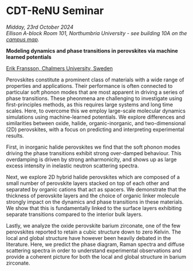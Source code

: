 # CDT-ReNU Seminar

*Midday, 23rd October 2024  
Ellison A-block Room 101, Northumbria University - see building 10A on the [campus map](https://northumbria-cdn.azureedge.net/-/media/services/campus-services/documents/pdf/city-campus-map-feb-2022-master.pdf).* 

**Modeling dynamics and phase transitions in perovskites via machine learned potentials**

[Erik Fransson, Chalmers University, Sweden](https://materialsmodeling.org/people/erik-fransson/)

Perovskites constitute a prominent class of materials with a wide range of properties and applications. Their performance is often connected to particular soft phonon modes that are most apparent in driving a series of phase transitions. These pheonmena are challenging to investigate using first-principles methods, as this requires large systems and long time scales. Here, to overcome this we employ large-scale molecular dynamics simulations using machine-learned potentials. We explore differences and similarities between oxide, halide, organic-inorganic, and two-dimensional (2D) perovskites, with a focus on predicting and interpreting experimental results.

First, in inorganic halide perovskites we find that the soft phonon modes driving the phase transitions exhibit strong over-damped behaviour. This overdamping is driven by strong anharmonicity, and shows up as large excess intensity in inelastic neutron scattering spectra.

Next, we explore 2D hybrid halide perovskites which are composed of a small number of perovskite layers stacked on top of each other and separated by organic cations that act as spacers. We demonstrate that the thickness of perovskite layers and the choice of organic linker molecule strongly impact on the dynamics and phase transitions in these materials. We show that this is fundamentally linked to the surface layers exhibiting separate transitions compared to the interior bulk layers.

Lastly, we analyze the oxide perovskite barium zirconate, one of the few perovskites reported to retain a cubic structure down to zero Kelvin. The local and global structure have however been heavily debated in the literature. Here, we predict the phase diagram, Raman spectra and diffuse scattering spectra in order to understand experimental observations and provide a coherent picture for both the local and global structure in barium zirconate.
